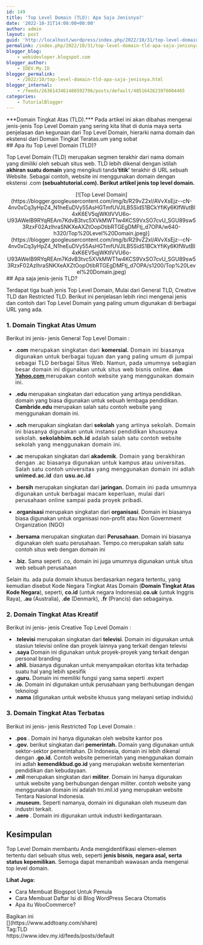 ```yaml
---
id: 149
title: 'Top Level Domain (TLD): Apa Saja Jenisnya?'
date: '2022-10-31T14:00:00+00:00'
author: admin
layout: post
guid: 'http://localhost/wordpress/index.php/2022/10/31/top-level-domain-tld-apa-saja-jenisnya/'
permalink: /index.php/2022/10/31/top-level-domain-tld-apa-saja-jenisnya/
blogger_blog:
    - webidevloper.blogspot.com
blogger_author:
    - IDEV.My.ID
blogger_permalink:
    - /2022/10/top-level-domain-tld-apa-saja-jenisnya.html
blogger_internal:
    - /feeds/2636143461486592706/posts/default/4851642623976004465
categories:
    - TutorialBlogger
---
```


<div><div><div>***Domain Tingkat Atas (TLD).*** Pada artikel ini akan dibahas mengenai jenis-jenis Top Level Domain yang sering kita lihat di dunia maya serta penjelasan dan kegunaan dari Top Level Domain, hierarki nama domain dan ekstensi dari Domain Tingkat Teratas.um yang sobat</div></div>## <span>Apa itu Top Level Domain (TLD)?</span>

Top Level Domain (TLD) merupakan segmen terakhir dari nama domain yang dimiliki oleh sebuah situs web. TLD lebih dikenal dengan istilah **akhiran suatu domain** yang mengikuti tanda’**titik’** terakhir di URL sebuah Website. Sebagai contoh, website ini menggunakan domain dengan ekstensi .com **(sebuahtutorial.com). Berikut artikel jenis top level domain.**

<div style="clear: both; text-align: center;">[![Top Level Domain](https://blogger.googleusercontent.com/img/b/R29vZ2xl/AVvXsEjz--cN-4nv0xCq3yHpZ4_N1heEuDVy55AsHGTmfUVJlLB5SidS1BCkYfiKy6KIfWutBl4xK6EV5qjWKtIVVU6o-U93AWeIB9RYqREAm7KdvB3tvc5XVkMWT1w4KCS9VxSO7cvU_SGU89sw53RzxF02AzlhraSNKXeAXZtOopOtibRTGEgDMFtj_d7OPA/w640-h320/Top%20Level%20Domain.jpeg)](https://blogger.googleusercontent.com/img/b/R29vZ2xl/AVvXsEjz--cN-4nv0xCq3yHpZ4_N1heEuDVy55AsHGTmfUVJlLB5SidS1BCkYfiKy6KIfWutBl4xK6EV5qjWKtIVVU6o-U93AWeIB9RYqREAm7KdvB3tvc5XVkMWT1w4KCS9VxSO7cvU_SGU89sw53RzxF02AzlhraSNKXeAXZtOopOtibRTGEgDMFtj_d7OPA/s1200/Top%20Level%20Domain.jpeg)</div>
## <span>Apa saja jenis-jenis TLD?</span>

Terdapat tiga buah jenis Top Level Domain, Mulai dari General TLD, Creative TLD dan Restricted TLD. Berikut ini penjelasan lebih rinci mengenai jenis dan contoh dari Top Level Domain yang paling umum digunakan di berbagai URL yang ada.

### <span>**1. Domain Tingkat Atas Umum**</span>

Berikut ini jenis- jenis General Top Level Domain :

- **.com**<span style="letter-spacing: 0.5px; word-spacing: 0.5px;"> merupakan singkatan dari </span>**komersial.**<span style="letter-spacing: 0.5px; word-spacing: 0.5px;"> Domain ini biasanya digunakan untuk berbagai tujuan dan yang paling umum di jumpai sebagai TLD berbagai Situs Web. Namun, pada umumnya sebagian besar domain ini digunakan untuk situs web bisnis online. </span>**[](http://webidevloper.blogspot.com/) dan [Yahoo.com ](http://www.yahoo.com/)**<span style="letter-spacing: 0.5px; word-spacing: 0.5px;">merupakan contoh website yang menggunakan domain ini.</span>

- **.edu** merupakan singkatan dari education yang artinya pendidikan. domain yang biasa digunakan untuk sebuah lembaga pendidikan. **Cambride.edu** merupakan salah satu contoh website yang menggunakan domain ini.

- **.sch** merupakan singkatan dari **sekolah**<span style="letter-spacing: 0.5px; word-spacing: 0.5px;"> yang artinya sekolah. Domain ini biasanya digunakan untuk instansi pendidikan khususnya sekolah. **sekolahbim.sch.id** adalah salah satu contoh website sekolah yang menggunakan domain ini.</span>

- **.ac** merupakan singkatan dari **akademik**<span style="letter-spacing: 0.5px; word-spacing: 0.5px;">. Domain yang berakhiran dengan .ac biasanya digunakan untuk kampus atau universitas. Salah satu contoh universitas yang menggunakan domain ini adlah **unimed.ac.id** dan **usu.ac.id**</span>

- .**bersih** merupakan singkatan dari **jaringan.**<span style="letter-spacing: 0.5px; word-spacing: 0.5px;"> Domain ini pada umumnya digunakan untuk berbagai macam keperluan, mulai dari perusahaan online sampai pada proyek pribadi.</span>

- .**organisasi** merupakan singkatan dari **organisasi**. Domain ini biasanya biasa digunakan untuk organisasi non-profit atau Non Government Organization (NGO)
- **.bersama** merupakan singkatan dari **Perusahaan**. Domain ini biasanya digunakan oleh suatu perusahaan. Tempo.co merupakan salah satu contoh situs web dengan domain ini
- **.biz.** Sama seperti .co, domain ini juga umumnya digunakan untuk situs web sebuah perusahaan

Selain itu. ada pula domain khusus berdasarkan negara tertentu, yang kemudian disebut Kode Negara Tingkat Atas Domain (**Domain Tingkat Atas Kode Negara**), seperti, **co.id** (untuk negara Indonesia).**co.uk** (untuk Inggris Raya), **.au** (Australia), **.de** (Denmark), **.fr** (Prancis) dan sebagainya.

### <span>2. Domain Tingkat Atas Kreatif</span>

Berikut ini jenis- jenis Creative Top Level Domain :

- .**televisi** merupakan singkatan dari **televisi**. Domain ini digunakan untuk stasiun televisi online dan proyek lainnya yang terkait dengan televisi
- **.saya** Domain ini digunakan untuk proyek-proyek yang terkait dengan personal branding
- .**ahli.** biasanya digunakan untuk menyampaikan otoritas kita terhadap suatu hal yang lebih spesifik
- **.guru.** Domain ini memiliki fungsi yang sama seperti .expert
- **.io.** Domain ini digunakan untuk perusahaan yang berhubungan dengan teknologi
- .**nama** (digunakan untuk website khusus yang melayani setiap individu)

### <span>3. Domain Tingkat Atas Terbatas</span>

Berikut ini jenis- jenis Restricted Top Level Domain :

- **.pos** . Domain ini hanya digunakan oleh website kantor pos
- **.gov.** berikut singkatan dari **pemerintah.** Domain yang digunakan untuk sektor-sektor pemerintahan. Di Indonesia, domain ini lebih dikenal dengan **.go.id.** Contoh website pemerintah yang menggunakan domain ini adlah **kemendikbud.go.id** yang merupakan website kementerian pendidikan dan kebudayaan.
- **.mil** merupakan singkatan dari **militer**. Domain ini hanya digunakan untuk website yang berhubungan dengan militer. contoh website yang menggunakan domain ini adalah tni.mil.id yang merupakan website Tentara Nasional Indonesia.
- **.museum.** Seperti namanya, domain ini digunakan oleh museum dan industri terkait.
- **.aero** . Domain ini digunakan untuk industri kedirgantaraan.

## <span>Kesimpulan</span>

Top Level Domain membantu Anda mengidentifikasi elemen-elemen tertentu dari sebuah situs web, seperti **jenis bisnis**, **negara asal, serta status kepemilikan.** Semoga dapat menambah wawasan anda mengenai top level domain.

**Lihat Juga:**

- Cara Membuat Blogspot Untuk Pemula
- Cara Membuat Daftar Isi di Blog WordPress Secara Otomatis
- Apa itu WooCommerce?

<div><div>Bagikan ini</div><div data-a2a-title="Top Level Domain (TLD) : Apa Saja Jenisnya?" data-a2a-url="https://sebuahtutorial.com/top-level-domain-tld/">[](https://www.addtoany.com/share)</div></div><div><span>Tag:</span>TLD</div></div><div>https://www.idev.my.id/feeds/posts/default</div>